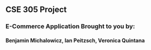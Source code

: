 ## CSE 305 Project
### E-Commerce Application Brought to you by:
#### Benjamin Michalowicz, Ian Peitzsch, Veronica Quintana
